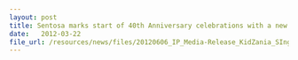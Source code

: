 ```yaml
---
layout: post
title: Sentosa marks start of 40th Anniversary celebrations with a new family entertainment attraction on Palawan Beach
date:   2012-03-22
file_url: /resources/news/files/20120606_IP_Media-Release_KidZania_SIngapore_set_to_open_on_Sentosa_Island.pdf
---
```

